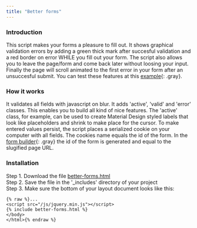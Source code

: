 ```yaml
---
title: "Better forms"
---
```


### Introduction

This script makes your forms a pleasure to fill out. It shows graphical validation errors by adding a green thick mark after succesful validation and a red border on error WHILE you fill out your form. The script also allows you to leave the page/form and come back later without loosing your input. Finally the page will scroll animated to the first error in your form after an unsuccesful submit. You can test these features at this [example](/contact){: .gray}.

### How it works

It validates all fields with javascript on blur. It adds 'active', 'valid' and 'error' classes. This enables you to build all kind of nice features. The 'active' class, for example, can be used to create Material Design styled labels that look like placeholders and shrink to make place for the cursor. To make entered values persist, the script places a serialized cookie on your computer with all fields. The cookies name equals the id of the form. In the [form builder](/without-plugin/form-builder/){: .gray} the id of the form is generated and equal to the slugified page URL.

### Installation

Step 1. Download the file [better-forms.html](https://raw.githubusercontent.com/xtapo/jekyllcodex/gh-pages/_includes/better-forms.html)
<br />Step 2. Save the file in the '_includes' directory of your project
<br />Step 3. Make sure the bottom of your layout document looks like this:

```
{% raw %}...
<script src="/js/jquery.min.js"></script>
{% include better-forms.html %}
</body>
</html>{% endraw %}
```